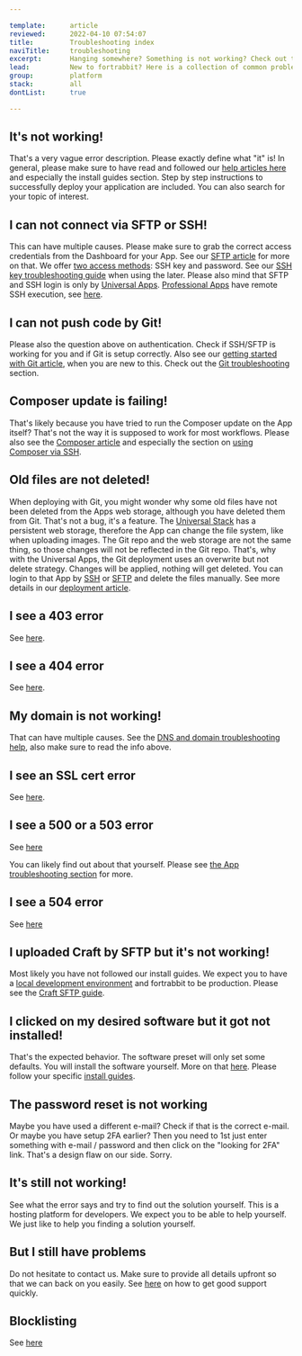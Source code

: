 ```yaml
---

template:      article
reviewed:      2022-04-10 07:54:07
title:         Troubleshooting index
naviTitle:     troubleshooting
excerpt:       Hanging somewhere? Something is not working? Check out the most common gotchas here.
lead:          New to fortrabbit? Here is a collection of common problems when getting started. 
group:         platform
stack:         all
dontList:      true

---
```



## It's not working!

That's a very vague error description. Please exactly define what "it" is! In general, please make sure to have read and followed our [help articles here](/) and especially the install guides section. Step by step instructions to successfully deploy your application are included. You can also search for your topic of interest.


## I can not connect via SFTP or SSH!

This can have multiple causes. Please make sure to grab the correct access credentials from the Dashboard for your App. See our [SFTP article](sftp-uni) for more on that. We offer [two access methods](/access-methods): SSH key and password. See our [SSH key troubleshooting guide](/ssh-keys) when using the later. Please also mind that SFTP and SSH login is only by [Universal Apps](/app-uni). [Professional Apps](/app-pro) have remote SSH execution, see [here](remote-ssh-execution-pro).


## I can not push code by Git!

Please also the question above on authentication. Check if SSH/SFTP is working for you and if Git is setup correctly. Also see our [getting started with Git article](/git), when you are new to this. Check out the [Git troubleshooting](/git-troubleshooting) section.


## Composer update is failing!

That's likely because you have tried to run the Composer update on the App itself? That's not the way it is supposed to work for most workflows. Please also see the [Composer article](/composer) and especially the section on [using Composer via SSH](/composer#toc-composer-from-ssh).


## Old files are not deleted!

When deploying with Git, you might wonder why some old files have not been deleted from the Apps web storage, although you have deleted them from Git. That's not a bug, it's a feature. The [Universal Stack](/app-uni) has a persistent web storage, therefore the App can change the file system, like when uploading images. The Git repo and the web storage are not the same thing, so those changes will not be reflected in the Git repo. That's, why with the Universal Apps, the Git deployment uses an overwrite but not delete strategy. Changes will be applied, nothing will get deleted. You can login to that App by [SSH](/ssh-uni) or [SFTP](/sftp-uni) and delete the files manually. See more details in our [deployment article](deployment-methods-uni#toc-git-works-only-one-way).


## I see a 403 error

See [here](/403-errors).

## I see a 404 error

See [here](/404-errors).


## My domain is not working!

That can have multiple causes. See the [DNS and domain troubleshooting help](domains#toc-troubleshooting-dns), also make sure to read the info above.


## I see an SSL cert error

See [here](/tls-errors).


## I see a 500 or a 503 error

See [here](/503-errors)

You can likely find out about that yourself. Please see [the App troubleshooting section](/app#toc-500-internal-server-error) for more.


## I see a 504 error

See [here](/504-errors)


## I uploaded Craft by SFTP but it's not working!

Most likely you have not followed our install guides. We expect you to have a [local development environment](/local-development) and fortrabbit to be production. Please see the [Craft SFTP guide](/craft-3-upload-sftp#toc-service-unavailable-error).


## I clicked on my desired software but it got not installed!

That's the expected behavior. The software preset will only set some defaults. You will install the software yourself. More on that [here](/app#toc-software-preset). Please follow your specific [install guides](/#install-guides).


## The password reset is not working

Maybe you have used a different e-mail? Check if that is the correct e-mail. Or maybe you have setup 2FA earlier? Then you need to 1st just enter something with e-mail / password and then click on the "looking for 2FA" link. That's a design flaw on our side. Sorry.


## It's still not working!

See what the error says and try to find out the solution yourself. This is a hosting platform for developers. We expect you to be able to help yourself. We just like to help you finding a solution yourself.


## But I still have problems

Do not hesitate to contact us. Make sure to provide all details upfront so that we can back on you easily. See [here](https://www.fortrabbit.com/support-policy#successful-support) on how to get good support quickly.


## Blocklisting

See [here](/denylist)